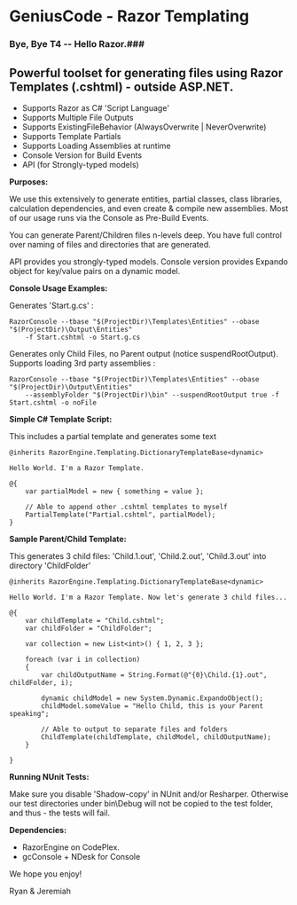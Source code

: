 # GeniusCode - Razor Templating #

### Bye, Bye T4 -- Hello Razor.###

## Powerful toolset for generating files using Razor Templates (.cshtml) - outside ASP.NET. ##

* Supports Razor as C# 'Script Language'
* Supports Multiple File Outputs
* Supports ExistingFileBehavior (AlwaysOverwrite | NeverOverwrite)
* Supports Template Partials
* Supports Loading Assemblies at runtime
* Console Version for Build Events
* API (for Strongly-typed models)

**Purposes:**

We use this extensively to generate entities, partial classes, class libraries, calculation dependencies, and even create & compile new assemblies.  Most of our usage runs via the Console as Pre-Build Events.

You can generate Parent/Children files n-levels deep.  You have full control over naming of files and directories that are generated.

API provides you strongly-typed models. Console version provides Expando object for key/value pairs on a dynamic model.

**Console Usage Examples:**

Generates 'Start.g.cs' :

    RazorConsole --tbase "$(ProjectDir)\Templates\Entities" --obase "$(ProjectDir)\Output\Entities"
        -f Start.cshtml -o Start.g.cs

Generates only Child Files, no Parent output (notice suspendRootOutput). Supports loading 3rd party assemblies :

    RazorConsole --tbase "$(ProjectDir)\Templates\Entities" --obase "$(ProjectDir)\Output\Entities"
        --assemblyFolder "$(ProjectDir)\bin" --suspendRootOutput true -f Start.cshtml -o noFile
    
**Simple C# Template Script:**

This includes a partial template and generates some text

    @inherits RazorEngine.Templating.DictionaryTemplateBase<dynamic>

    Hello World. I'm a Razor Template.

    @{
        var partialModel = new { something = value };
    
        // Able to append other .cshtml templates to myself
        PartialTemplate("Partial.cshtml", partialModel);
    }
  
**Sample Parent/Child Template:**

This generates 3 child files: 'Child.1.out', 'Child.2.out', 'Child.3.out' into directory 'ChildFolder'

    @inherits RazorEngine.Templating.DictionaryTemplateBase<dynamic>
                  
    Hello World. I'm a Razor Template. Now let's generate 3 child files...
    
    @{
        var childTemplate = "Child.cshtml";
        var childFolder = "ChildFolder";

        var collection = new List<int>() { 1, 2, 3 };

        foreach (var i in collection)
    	{
            var childOutputName = String.Format(@"{0}\Child.{1}.out", childFolder, i);

            dynamic childModel = new System.Dynamic.ExpandoObject();
            childModel.someValue = "Hello Child, this is your Parent speaking";

            // Able to output to separate files and folders
            ChildTemplate(childTemplate, childModel, childOutputName);
    	}
    	
    }

**Running NUnit Tests:**

Make sure you disable 'Shadow-copy' in NUnit and/or Resharper.  Otherwise our test directories under bin\Debug will not be copied to the test folder, and thus - the tests will fail.

**Dependencies:**

* RazorEngine on CodePlex.
* gcConsole + NDesk for Console

We hope you enjoy!

Ryan & Jeremiah